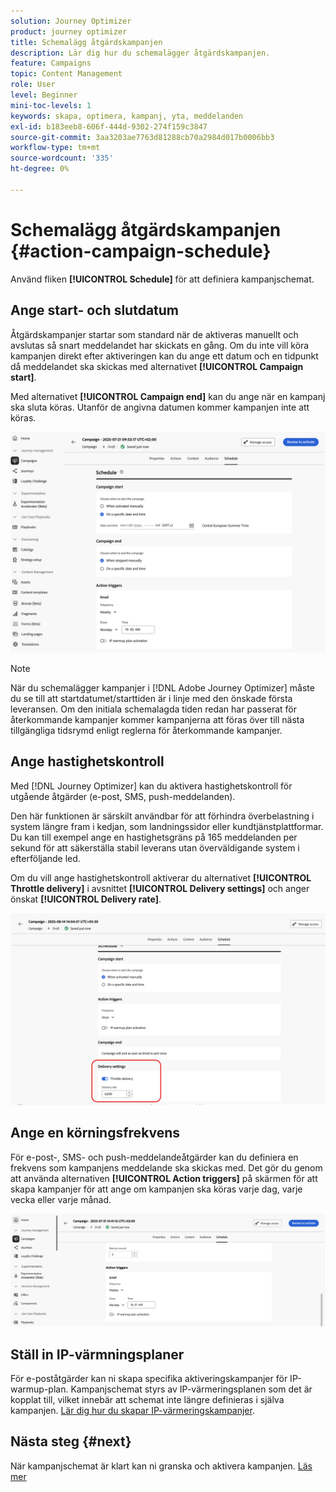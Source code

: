 ```yaml
---
solution: Journey Optimizer
product: journey optimizer
title: Schemalägg åtgärdskampanjen
description: Lär dig hur du schemalägger åtgärdskampanjen.
feature: Campaigns
topic: Content Management
role: User
level: Beginner
mini-toc-levels: 1
keywords: skapa, optimera, kampanj, yta, meddelanden
exl-id: b183eeb8-606f-444d-9302-274f159c3847
source-git-commit: 3aa3203ae7763d81288cb70a2984d017b0006bb3
workflow-type: tm+mt
source-wordcount: '335'
ht-degree: 0%

---
```


# Schemalägg åtgärdskampanjen {#action-campaign-schedule}

Använd fliken **[!UICONTROL Schedule]** för att definiera kampanjschemat.

## Ange start- och slutdatum

Åtgärdskampanjer startar som standard när de aktiveras manuellt och avslutas så snart meddelandet har skickats en gång. Om du inte vill köra kampanjen direkt efter aktiveringen kan du ange ett datum och en tidpunkt då meddelandet ska skickas med alternativet **[!UICONTROL Campaign start]**.

Med alternativet **[!UICONTROL Campaign end]** kan du ange när en kampanj ska sluta köras. Utanför de angivna datumen kommer kampanjen inte att köras.

![](assets/create-campaign-schedule.png)

>[!NOTE]
>
>När du schemalägger kampanjer i [!DNL Adobe Journey Optimizer] måste du se till att startdatumet/starttiden är i linje med den önskade första leveransen. Om den initiala schemalagda tiden redan har passerat för återkommande kampanjer kommer kampanjerna att föras över till nästa tillgängliga tidsrymd enligt reglerna för återkommande kampanjer.

## Ange hastighetskontroll

Med [!DNL Journey Optimizer] kan du aktivera hastighetskontroll för utgående åtgärder (e-post, SMS, push-meddelanden).

Den här funktionen är särskilt användbar för att förhindra överbelastning i system längre fram i kedjan, som landningssidor eller kundtjänstplattformar. Du kan till exempel ange en hastighetsgräns på 165 meddelanden per sekund för att säkerställa stabil leverans utan överväldigande system i efterföljande led.

Om du vill ange hastighetskontroll aktiverar du alternativet **[!UICONTROL Throttle delivery]** i avsnittet **[!UICONTROL Delivery settings]** och anger önskat **[!UICONTROL Delivery rate]**.

![](assets/throttling-rate-control.png)

## Ange en körningsfrekvens

För e-post-, SMS- och push-meddelandeåtgärder kan du definiera en frekvens som kampanjens meddelande ska skickas med. Det gör du genom att använda alternativen **[!UICONTROL Action triggers]** på skärmen för att skapa kampanjer för att ange om kampanjen ska köras varje dag, varje vecka eller varje månad.

![](assets/action-triggers.png)

## Ställ in IP-värmningsplaner

För e-poståtgärder kan ni skapa specifika aktiveringskampanjer för IP-warmup-plan. Kampanjschemat styrs av IP-värmeringsplanen som det är kopplat till, vilket innebär att schemat inte längre definieras i själva kampanjen. [Lär dig hur du skapar IP-värmeringskampanjer](../configuration/ip-warmup-campaign.md).

## Nästa steg {#next}

När kampanjschemat är klart kan ni granska och aktivera kampanjen. [Läs mer](review-activate-campaign.md)
